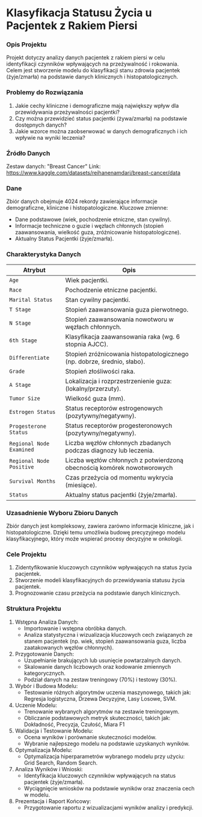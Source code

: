# Klasyfikacja Statusu Życia u Pacjentek z Rakiem Piersi

### Opis Projektu  
Projekt dotyczy analizy danych pacjentek z rakiem piersi w celu identyfikacji czynników wpływających na przeżywalność i rokowania. Celem jest stworzenie modelu do klasyfikacji stanu zdrowia pacjentek (żyje/zmarła) na podstawie danych klinicznych i histopatologicznych.

### Problemy do Rozwiązania  
1. Jakie cechy kliniczne i demograficzne mają największy wpływ dla przewidywania przeżywalności pacjentki?
2. Czy można przewidzieć status pacjentki (żywa/zmarła) na podstawie dostępnych danych?
3. Jakie wzorce można zaobserwować w danych demograficznych i ich wpływie na wyniki leczenia?  

### Źródło Danych
Zestaw danych: "Breast Cancer" 
Link: https://www.kaggle.com/datasets/reihanenamdari/breast-cancer/data

### Dane
Zbiór danych obejmuje 4024 rekordy zawierające informacje demograficzne, kliniczne i histopatologiczne. Kluczowe zmienne:
- Dane podstawowe (wiek, pochodzenie etniczne, stan cywilny).
- Informacje techniczne o guzie i węzłach chłonnych (stopień zaawansowania, wielkość guza, zróżnicowanie histopatologiczne).
- Aktualny Status Pacjentki (żyje/zmarła).

### Charakterystyka Danych  

| **Atrybut**               | **Opis**                                                                |
|---------------------------|-------------------------------------------------------------------------|
| `Age`                     | Wiek pacjentki.                                                         |
| `Race`                    | Pochodzenie etniczne pacjentki.                                         |
| `Marital Status`          | Stan cywilny pacjentki.                                                 |
| `T Stage`                 | Stopień zaawansowania guza pierwotnego.                                 |
| `N Stage`                 | Stopień zaawansowania nowotworu w węzłach chłonnych.                    |
| `6th Stage`               | Klasyfikacja zaawansowania raka (wg. 6 stopnia AJCC).                   |
| `Differentiate`           | Stopień zróżnicowania histopatologicznego (np. dobrze, średnio, słabo). |
| `Grade`                   | Stopień złośliwości raka.                                               |
| `A Stage`                 | Lokalizacja i rozprzestrzenienie guza: (lokalny/przerzuty).             |
| `Tumor Size`              | Wielkość guza (mm).                                                     |
| `Estrogen Status`         | Status receptorów estrogenowych (pozytywny/negatywny).                  |
| `Progesterone Status`     | Status receptorów progesteronowych (pozytywny/negatywny).               |
| `Regional Node Examined`  | Liczba węzłów chłonnych zbadanych podczas diagnozy lub leczenia.        |
| `Regional Node Positive`  | Liczba węzłów chłonnych z potwierdzoną obecnością komórek nowotworowych |
| `Survival Months`         | Czas przeżycia od momentu wykrycia (miesiące).                          |
| `Status`                  | Aktualny status pacjentki (żyje/zmarła).                                |

### Uzasadnienie Wyboru Zbioru Danych
Zbiór danych jest kompleksowy, zawiera zarówno informacje kliniczne, jak i histopatologiczne. Dzięki temu umożliwia budowę precyzyjnego modelu klasyfikacyjnego, który może wspierać procesy decyzyjne w onkologii.

### Cele Projektu  
1. Zidentyfikowanie kluczowych czynników wpływających na status życia pacjentek.  
2. Stworzenie modeli klasyfikacyjnych do przewidywania statusu życia pacjentek.  
3. Prognozowanie czasu przeżycia na podstawie danych klinicznych.  

### Struktura Projektu  
1. Wstępna Analiza Danych:  
   - Importowanie i wstępna obróbka danych.  
   - Analiza statystyczna i wizualizacja kluczowych cech związanych ze stanem pacjentek (np. wiek, stopień zaawansowania guza, liczba zaatakowanych węzłów chłonnych).  
2. Przygotowanie Danych:  
   - Uzupełnianie brakujących lub usunięcie powtarzalnych danych.
   - Skalowanie danych liczbowych oraz kodowanie zmiennych kategorycznych.  
   - Podział danych na zestaw treningowy (70%) i testowy (30%).
3. Wybór i Budowa Modelu:
   - Testowanie różnych algorytmów uczenia maszynowego, takich jak: Regresja logistyczna, Drzewa Decyzyjne, Lasy Losowe, SVM.  
4. Uczenie Modelu:
   - Trenowanie wybranych algorytmów na zestawie treningowym.
   - Obliczanie podstawowych metryk skuteczności, takich jak: Dokładność, Precyzja, Czułość, Miara F1
5. Walidacja i Testowanie Modelu:
   - Ocena wyników i porównanie skuteczności modelów.
   - Wybranie najlepszego modelu na podstawie uzyskanych wyników.
6. Optymalizacja Modelu: 
   - Optymalizacja hiperparametrów wybranego modelu przy użyciu: Grid Search, Random Search.
7. Analiza Wyników i Wnioski: 
   - Identyfikacja kluczowych czynników wpływających na status pacjentek (żyje/zmarła).
   - Wyciągnięcie wniosków na podstawie wyników oraz znaczenia cech w modelu.
8. Prezentacja i Raport Końcowy:
   - Przygotowanie raportu z wizualizacjami wyników analizy i predykcji.